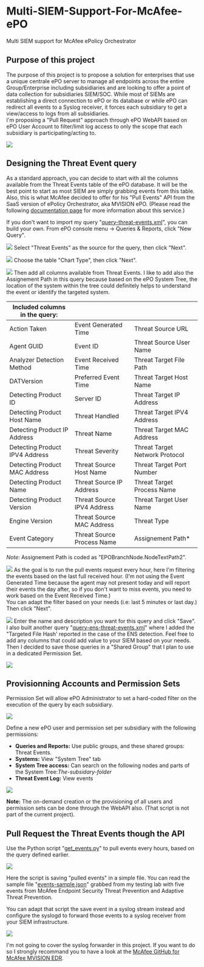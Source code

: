 # Multi-SIEM-Support-For-McAfee-ePO
 Multi SIEM support for McAfee ePolicy Orchestrator

## Purpose of this project
The purpose of this project is to propose a solution for enterprises that use a unique centrale ePO server to manage all endpoints across the entire Group/Enterprise including subsidiaries and are looking to offer a point of data collection for subsidiaries SIEM/SOC. While most of SIEMs are establishing a direct connection to ePO or its database or while ePO can redirect all events to a Syslog receiver, it forces each subsidiary to get a view/access to logs from all subsidiaries.<br>
I'm proposing a "Pull Request" approach through ePO WebAPI based on ePO User Account to filter/limit log access to only the scope that each subsidiary is participating/acting to.

![](./img/epo-management.png)

## Designing the Threat Event query
As a standard approach, you can decide to start with all the columns available from the Threat Events table of the ePO database. It will be the best point to start as most SIEM are simply grabbing events from this table. Also, this is what McAfee decided to offer for his "Pull Events" API from the SaaS version of ePolicy Orchestrator, aka MVISION ePO. (Please read the following [documentation page](https://docs.mcafee.com/bundle/mvision-epolicy-orchestrator-product-guide/page/GUID-26C1A6F2-DEB6-48B6-80D6-509649C356BC.html) for more information about this service.)

If you don't want to import my query "[query-threat-events.xml](./query-threat-events.xml)", you can build your own. From ePO console menu -> Queries & Reports, click "New Query".

![](./img/epo-create-query-01.png)
Select "Threat Events" as the source for the query, then click "Next".

![](./img/epo-create-query-02.png)
Choose the table "Chart Type", then click "Next".

![](./img/epo-create-query-03.png)
Then add all columns available from Threat Events. I like to add also the Assignement Path in this query because based on the ePO System Tree, the location of the system within the tree could definitely helps to understand the event or identify the targeted system.

| Included columns in the query:                                                             |||
| ------------------------------ | -------------------------- | ------------------------------ |
| Action Taken                   | Event Generated Time       | Threat Source URL              |
| Agent GUID                     | Event ID                   | Threat Source User Name        |
| Analyzer Detection Method      | Event Received Time        | Threat Target File Path        |
| DATVersion                     | Preferred Event Time       | Threat Target Host Name        |
| Detecting Product ID           | Server ID                  | Threat Target IP Address       |
| Detecting Product Host Name    | Threat Handled             | Threat Target IPV4 Address     |
| Detecting Product IP Address   | Threat Name                | Threat Target MAC Address      |
| Detecting Product IPV4 Address | Threat Severity            | Threat Target Network Protocol |
| Detecting Product MAC Address  | Threat Source Host Name    | Threat Target Port Number      |
| Detecting Product Name         | Threat Source IP Address   | Threat Target Process Name     |
| Detecting Product Version      | Threat Source IPV4 Address | Threat Target User Name        |
| Engine Version                 | Threat Source MAC Address  | Threat Type                    |
| Event Category                 | Threat Source Process Name | Assignement Path*              |

*Note:* Assignement Path is coded as "EPOBranchNode.NodeTextPath2".<br>

![](./img/epo-create-query-04.png)
As the goal is to run the pull events request every hour, here I'm filtering the events based on the last full received hour. (I'm not using the Event Generated Time because the agent may not present today and will report their events the day after, so if you don't want to miss events, you need to work based on the Event Received Time.)<br>
You can adapt the filter based on your needs (i.e: last 5 minutes or last day.) Then click "Next".

![](./img/epo-create-query-05.png)
Enter the name and description you want for this query and click "Save".
<br>
I also built another query "[query-ens-threat-events.xml](./query-ens-threat-events.xml)" where I  added the "Targeted File Hash' reported in the case of the ENS detection. Feel free to add any columns that could add value to your SIEM based on your needs. Then I decided to save those queries in a "Shared Group" that I plan to use in a dedicated Permission Set.

![](./img/epo-shared-queries.png)

## Provisionning Accounts and Permission Sets
Permission Set will allow ePO Administrator to set a hard-coded filter on the execution of the query by each subsidiary.

![](./img/epo-system-tree2.png)

Define a new ePO user and permission set per subsidiary with the following permissions:
- **Queries and Reports:** Use public groups, and these shared groups: Threat Events.
- **Systems:** View "System Tree" tab 
- **System Tree access:**  Can search on the following nodes and parts of the System Tree:*The-subsidary-folder*
- **Threat Event Log:** View events 
 
![](./img/epo-permission-set.png)

**Note:** The on-demand creation or the provisioning of all users and permission sets can be done through the WebAPI also. (That script is not part of the current project).

## Pull Request the Threat Events though the API
Use the Python script "[get_events.py](./get_events.py)" to pull events every hours, based on the query defined earlier.

![](./img/sequence-diagram.png)

[//]: # (Sequence Generator: https://bramp.github.io/js-sequence-diagrams/)
[//]: # (participant get_events.py)
[//]: # (participant Local File)
[//]: # (participant ePO Server)
[//]: # (get_events.py->ePO Server: core.executeQuery)
[//]: # (Note over ePO Server: Execute query based\n on Permission Set)
[//]: # (ePO Server->get_events.py: events.json)
[//]: # (Note over get_events.py: Write events)
[//]: # (get_events.py->Local File: json.dump)

Here the script is saving "pulled events" in a simple file. You can read the sample file "[events-sample.json](./events-sample.json)" grabbed from my testing lab with five events from McAfee Endpoint Security Threat Prevention and Adaptive Threat Prevention.

You can adapt that script the save event in a syslog stream instead and configure the syslogd to forward those events to a syslog receiver from your SIEM infrastructure.

![](./img/sequence-diagram-syslog.png)

[//]: # (Sequence Generator: https://bramp.github.io/js-sequence-diagrams/)
[//]: # (participant get_events.py)
[//]: # (participant syslogd)
[//]: # (participant ePO Server)
[//]: # (participant SIEM Rcv)
[//]: # (participant Syslog Rcv)
[//]: # (get_events.py->ePO Server: core.executeQuery)
[//]: # (Note over ePO Server: Execute query based\n on Permission Set)
[//]: # (ePO Server->get_events.py: events.json)
[//]: # (Note over get_events.py: Write events)
[//]: # (get_events.py->syslogd: json.dump)
[//]: # (Note over syslogd: Syslog forward)
[//]: # (syslogd->Syslog Rcv: Threat event A)
[//]: # (Syslog Rcv-> SIEM Rcv: push.event)
[//]: # (syslogd->Syslog Rcv: Threat event B)
[//]: # (Syslog Rcv-> SIEM Rcv: push.event)
[//]: # (syslogd->Syslog Rcv: Threat event ...)
[//]: # (Syslog Rcv-> SIEM Rcv: push.event)

I'm not going to cover the syslog forwarder in this project. If you want to do so I strongly recommand you to have a look at the [McAfee GitHub for McAfee MVISION EDR](https://github.com/mcafee/mvision-edr-activity-feed).

[//]: # (Benjamin Marandel - 2020-09-04)